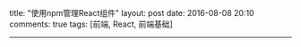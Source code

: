 title: "使用npm管理React组件"
layout: post
date: 2016-08-08 20:10
comments: true
tags: [前端, React, 前端基础]

---